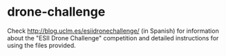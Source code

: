 # drone-challenge
Check http://blog.uclm.es/esiidronechallenge/ (in Spanish) for information about the "ESII Drone Challenge" competition and detailed instructions for using the files provided.
